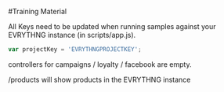 #Training Material

All Keys need to be updated when running samples against your EVRYTHNG instance (in scripts/app.js).
```javascript
var projectKey = 'EVRYTHNGPROJECTKEY';
```

controllers for campaigns / loyalty / facebook are empty.

/products will show products in the EVRYTHNG instance

